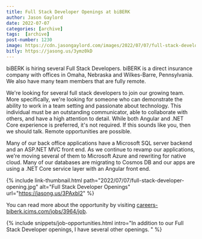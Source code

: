 ```yaml
---
title: Full Stack Developer Openings at biBERK
author: Jason Gaylord
date: 2022-07-07
categories: [archive]
tags:  [archive]
post-number: 1230
image: https://cdn.jasongaylord.com/images/2022/07/07/full-stack-developer-opening.jpg
bitly: https://jasong.us/3ymz0kD
---
```


biBERK is hiring several Full Stack Developers. biBERK is a direct insurance company with offices in Omaha, Nebraska and Wilkes-Barre, Pennsylvania. We also have many team members that are fully remote.

We're looking for several full stack developers to join our growing team. More specifically, we're looking for someone who can demonstrate the ability to work in a team setting and passionate about technology. This individual must be an outstanding communicator, able to collaborate with others, and have a high attention to detail. While both Angular and .NET Core experience is preferred, it's not required. If this sounds like you, then we should talk. Remote opportunities are possible.

Many of our back office applications have a Microsoft SQL server backend and an ASP.NET MVC front end. As we continue to revamp our applications, we're moving several of them to Microsoft Azure and rewriting for native cloud. Many of our databases are migrating to Cosmos DB and our apps are using a .NET Core service layer with an Angular front end.

{% include link-thumbnail.html path="2022/07/07/full-stack-developer-opening.jpg" alt="Full Stack Developer Openings" url="https://jasong.us/3PAxbI2" %}

You can read more about the opportunity by visiting [careers-biberk.icims.com/jobs/3964/job](https://jasong.us/3PAxbI2).

{% include snippets/job-opportunities.html intro="In addition to our Full Stack Developer openings, I have several other openings. " %}